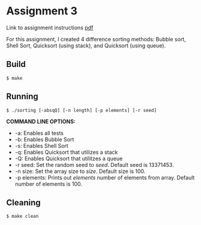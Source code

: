 # Assignment 3

Link to assignment instructions [pdf](https://github.com/jesszhu71/CSE13s/blob/main/asgn3/assignments_asgn3.pdf)

For this assignment, I created 4 difference sorting methods: Bubble sort, Shell Sort, Quicksort (using stack), and Quicksort (using queue).

## Build

	$ make

## Running

	$ ./sorting [-absqQ] [-n length] [-p elements] [-r seed]

 **COMMAND LINE OPTIONS:**
 - -a: Enables all tests
 - -b: Enables Bubble Sort
 - -s: Enables Shell Sort
 - -q: Enables Quicksort that utilizes a stack
 - -Q: Enables Quicksort that utilitzes a queue
 - -r seed: Set the random seed to *seed*. Default seed is 13371453.
 - -n size: Set the array size to *size*. Default size is 100.
 - -p elements: Prints out *elements* number of elements from array. Default number of elements is 100.

## Cleaning

	$ make clean
